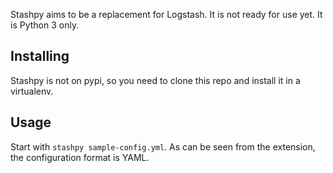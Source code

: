 Stashpy aims to be a replacement for Logstash. It is not ready for use
yet. It is Python 3 only.

## Installing

Stashpy is not on pypi, so you need to clone this repo and install it
in a virtualenv.

## Usage

Start with `stashpy sample-config.yml`. As can be seen from the
extension, the configuration format is YAML.